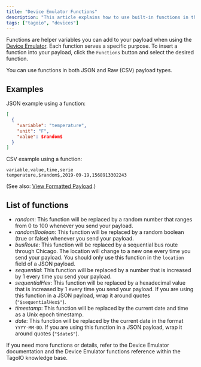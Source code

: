 ```yaml
---
title: "Device Emulator Functions"
description: "This article explains how to use built-in functions in the Device Emulator payloads, shows JSON and CSV examples, and lists the available emulator functions and their behavior."
tags: ["tagoio", "devices"]
---
```

Functions are helper variables you can add to your payload when using the [Device Emulator](/tagoio/simulator-data-stream). Each function serves a specific purpose. To insert a function into your payload, click the `Functions` button and select the desired function.

You can use functions in both JSON and Raw (CSV) payload types.

## Examples

JSON example using a function:
```json
[
  {
    "variable": "temperature",
    "unit": "F",
    "value": $random$
  }
]
```

CSV example using a function:
```csv
variable,value,time,serie
temperature,$random$,2019-09-19,1568913302243
```

(See also: [View Formatted Payload](/tagoio/simulator-data-stream#viewing-formatted-payload).)

## List of functions

- $random$: This function will be replaced by a random number that ranges from 0 to 100 whenever you send your payload.
- $randomBoolean$: This function will be replaced by a random boolean (true or false) whenever you send your payload.
- $busRoute$: This function will be replaced by a sequential bus route through Chicago. The location will change to a new one every time you send your payload. You should only use this function in the `location` field of a JSON payload.
- $sequential$: This function will be replaced by a number that is increased by 1 every time you send your payload.
- $sequentialHex$: This function will be replaced by a hexadecimal value that is increased by 1 every time you send your payload. If you are using this function in a JSON payload, wrap it around quotes (`"$sequentialHex$"`).
- $timestamp$: This function will be replaced by the current date and time as a Unix epoch timestamp.
- $date$: This function will be replaced by the current date in the format `YYYY-MM-DD`. If you are using this function in a JSON payload, wrap it around quotes (`"$date$"`).

If you need more functions or details, refer to the Device Emulator documentation and the Device Emulator functions reference within the TagoIO knowledge base.